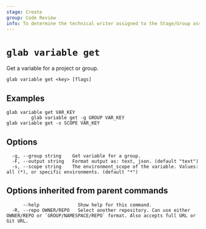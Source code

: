 ```yaml
---
stage: Create
group: Code Review
info: To determine the technical writer assigned to the Stage/Group associated with this page, see https://about.gitlab.com/handbook/product/ux/technical-writing/#assignments
---
```


<!--
This documentation is auto generated by a script.
Please do not edit this file directly. Run `make gen-docs` instead.
-->

# `glab variable get`

Get a variable for a project or group.

```plaintext
glab variable get <key> [flags]
```

## Examples

```plaintext
glab variable get VAR_KEY
         glab variable get -g GROUP VAR_KEY
glab variable get -s SCOPE VAR_KEY

```

## Options

```plaintext
  -g, --group string    Get variable for a group.
  -F, --output string   Format output as: text, json. (default "text")
  -s, --scope string    The environment_scope of the variable. Values: all (*), or specific environments. (default "*")
```

## Options inherited from parent commands

```plaintext
      --help              Show help for this command.
  -R, --repo OWNER/REPO   Select another repository. Can use either OWNER/REPO or `GROUP/NAMESPACE/REPO` format. Also accepts full URL or Git URL.
```
